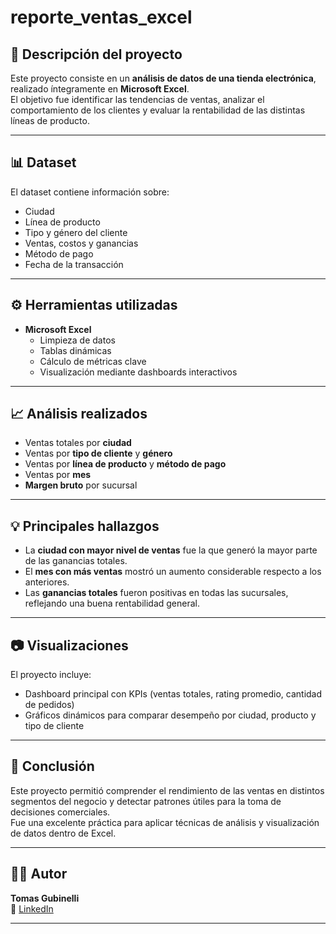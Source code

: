 # reporte_ventas_excel

## 📖 Descripción del proyecto
Este proyecto consiste en un **análisis de datos de una tienda electrónica**, realizado íntegramente en **Microsoft Excel**.  
El objetivo fue identificar las tendencias de ventas, analizar el comportamiento de los clientes y evaluar la rentabilidad de las distintas líneas de producto.

---

## 📊 Dataset
El dataset contiene información sobre:
- Ciudad  
- Línea de producto  
- Tipo y género del cliente  
- Ventas, costos y ganancias  
- Método de pago  
- Fecha de la transacción  

---

## ⚙️ Herramientas utilizadas
- **Microsoft Excel**
  - Limpieza de datos  
  - Tablas dinámicas  
  - Cálculo de métricas clave  
  - Visualización mediante dashboards interactivos

---

## 📈 Análisis realizados
- Ventas totales por **ciudad**  
- Ventas por **tipo de cliente** y **género**  
- Ventas por **línea de producto** y **método de pago**  
- Ventas por **mes**  
- **Margen bruto** por sucursal  

---

## 💡 Principales hallazgos
- La **ciudad con mayor nivel de ventas** fue la que generó la mayor parte de las ganancias totales.  
- El **mes con más ventas** mostró un aumento considerable respecto a los anteriores.  
- Las **ganancias totales** fueron positivas en todas las sucursales, reflejando una buena rentabilidad general.  

---

## 📷 Visualizaciones
El proyecto incluye:
- Dashboard principal con KPIs (ventas totales, rating promedio, cantidad de pedidos)  
- Gráficos dinámicos para comparar desempeño por ciudad, producto y tipo de cliente  


---

## 🧠 Conclusión
Este proyecto permitió comprender el rendimiento de las ventas en distintos segmentos del negocio y detectar patrones útiles para la toma de decisiones comerciales.  
Fue una excelente práctica para aplicar técnicas de análisis y visualización de datos dentro de Excel.

---

## 👨‍💻 Autor
**Tomas Gubinelli**  
📎 [LinkedIn](https://www.linkedin.com/in/tomas-gubinelli-480645268/)

---


